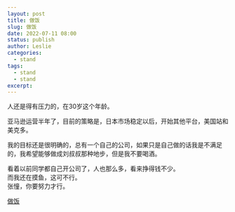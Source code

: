 ```yaml
---
layout: post
title: 做饭
slug: 做饭
date: 2022-07-11 08:00
status: publish
author: Leslie
categories: 
  - stand 
tags:
  - stand 
  - stand 
excerpt: 
---
```


人还是得有压力的，在30岁这个年龄。  

亚马逊运营半年了，目前的策略是，日本市场稳定以后，开始其他平台，美国站和美克多。  

我的目标还是很明确的，总有一个自己的公司，如果只是自己做的话我是不满足的，我希望能够做成刘叔叔那种地步，但是我不要喝酒。  

看着以前同学都自己开公司了，人也那么多，看来挣得钱不少。  
而我还在摸鱼，这可不行。  
张憧，你要努力才行。

[做饭](https://github.com/lesnolie/Marverick/issues/11)


